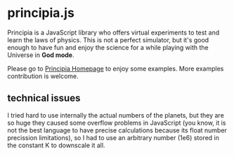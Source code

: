 # principia.js
Principia is a JavaScript library who offers virtual experiments to test and 
learn the laws of physics. This is not a perfect simulator, but it's good enough 
to have fun and enjoy the science for a while playing with the Universe in **God 
mode**.

Please go to [Principia Homepage](https://rogerpasky.github.io/principia/) to
enjoy some examples. More examples contribution is welcome.

## technical issues
I tried hard to use internally the actual numbers of the planets, but they are 
so huge they caused some overflow problems in JavaScript (you know, it is not 
the best language to have precise calculations because its float number 
precission limitations), so I had to use an arbitrary number (1e6) stored in the 
constant K to downscale it all.